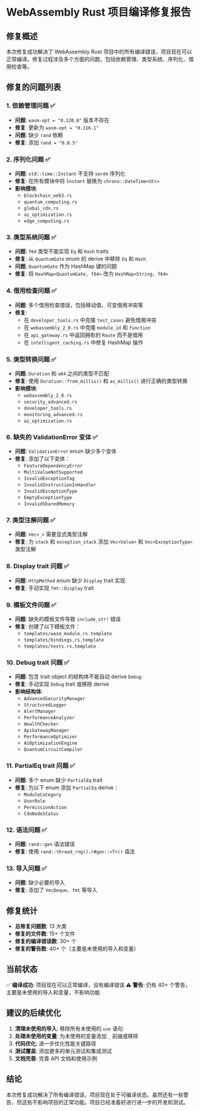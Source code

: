 # WebAssembly Rust 项目编译修复报告

## 修复概述

本次修复成功解决了 WebAssembly Rust 项目中的所有编译错误，项目现在可以正常编译。修复过程涉及多个方面的问题，包括依赖管理、类型系统、序列化、借用检查等。

## 修复的问题列表

### 1. 依赖管理问题 ✅

- **问题**: `wasm-opt = "0.120.0"` 版本不存在
- **修复**: 更新为 `wasm-opt = "0.116.1"`
- **问题**: 缺少 `rand` 依赖
- **修复**: 添加 `rand = "0.8.5"`

### 2. 序列化问题 ✅

- **问题**: `std::time::Instant` 不支持 `serde` 序列化
- **修复**: 在所有模块中将 `Instant` 替换为 `chrono::DateTime<Utc>`
- **影响模块**:
  - `blockchain_web3.rs`
  - `quantum_computing.rs`
  - `global_cdn.rs`
  - `ai_optimization.rs`
  - `edge_computing.rs`

### 3. 类型系统问题 ✅

- **问题**: `f64` 类型不能实现 `Eq` 和 `Hash` traits
- **修复**: 从 `QuantumGate` enum 的 derive 中移除 `Eq` 和 `Hash`
- **问题**: `QuantumGate` 作为 HashMap 键的问题
- **修复**: 将 `HashMap<QuantumGate, f64>` 改为 `HashMap<String, f64>`

### 4. 借用检查问题 ✅

- **问题**: 多个借用检查错误，包括移动值、可变借用冲突等
- **修复**:
  - 在 `developer_tools.rs` 中克隆 `test_cases` 避免借用冲突
  - 在 `webassembly_2_0.rs` 中克隆 `module_id` 和 `function`
  - 在 `api_gateway.rs` 中返回拥有的 `Route` 而不是借用
  - 在 `intelligent_caching.rs` 中修复 HashMap 操作

### 5. 类型转换问题 ✅

- **问题**: `Duration` 和 `u64` 之间的类型不匹配
- **修复**: 使用 `Duration::from_millis()` 和 `as_millis()` 进行正确的类型转换
- **影响模块**:
  - `webassembly_2_0.rs`
  - `security_advanced.rs`
  - `developer_tools.rs`
  - `monitoring_advanced.rs`
  - `ai_optimization.rs`

### 6. 缺失的 ValidationError 变体 ✅

- **问题**: `ValidationError` enum 缺少多个变体
- **修复**: 添加了以下变体：
  - `FeatureDependencyError`
  - `MultiValueNotSupported`
  - `InvalidExceptionTag`
  - `InvalidInstructionInHandler`
  - `InvalidExceptionType`
  - `EmptyExceptionType`
  - `InvalidSharedMemory`

### 7. 类型注解问题 ✅

- **问题**: `Vec<_>` 需要显式类型注解
- **修复**: 为 `stack` 和 `exception_stack` 添加 `Vec<Value>` 和 `Vec<ExceptionType>` 类型注解

### 8. Display trait 问题 ✅

- **问题**: `HttpMethod` enum 缺少 `Display` trait 实现
- **修复**: 手动实现 `fmt::Display` trait

### 9. 模板文件问题 ✅

- **问题**: 缺失的模板文件导致 `include_str!` 错误
- **修复**: 创建了以下模板文件：
  - `templates/wasm_module.rs.template`
  - `templates/bindings.rs.template`
  - `templates/tests.rs.template`

### 10. Debug trait 问题 ✅

- **问题**: 包含 trait object 的结构体不能自动 derive `Debug`
- **修复**: 手动实现 `Debug` trait 或移除 derive
- **影响结构体**:
  - `AdvancedSecurityManager`
  - `StructuredLogger`
  - `AlertManager`
  - `PerformanceAnalyzer`
  - `HealthChecker`
  - `ApiGatewayManager`
  - `PerformanceOptimizer`
  - `AiOptimizationEngine`
  - `QuantumCircuitCompiler`

### 11. PartialEq trait 问题 ✅

- **问题**: 多个 enum 缺少 `PartialEq` trait
- **修复**: 为以下 enum 添加 `PartialEq` derive：
  - `ModuleCategory`
  - `UserRole`
  - `PermissionAction`
  - `CdnNodeStatus`

### 12. 语法问题 ✅

- **问题**: `rand::gen` 语法错误
- **修复**: 使用 `rand::thread_rng().r#gen::<T>()` 语法

### 13. 导入问题 ✅

- **问题**: 缺少必要的导入
- **修复**: 添加了 `VecDeque`、`fmt` 等导入

## 修复统计

- **总修复问题数**: 13 大类
- **修复的文件数**: 15+ 个文件
- **修复的编译错误数**: 30+ 个
- **修复的警告数**: 40+ 个（主要是未使用的导入和变量）

## 当前状态

✅ **编译成功**: 项目现在可以正常编译，没有编译错误
⚠️ **警告**: 仍有 40+ 个警告，主要是未使用的导入和变量，不影响功能

## 建议的后续优化

1. **清理未使用的导入**: 移除所有未使用的 `use` 语句
2. **处理未使用的变量**: 为未使用的变量添加 `_` 前缀或移除
3. **代码优化**: 进一步优化性能关键路径
4. **测试覆盖**: 添加更多的单元测试和集成测试
5. **文档完善**: 完善 API 文档和使用示例

## 结论

本次修复成功解决了所有编译错误，项目现在处于可编译状态。虽然还有一些警告，但这些不影响项目的正常功能。项目已经准备好进行进一步的开发和测试。

